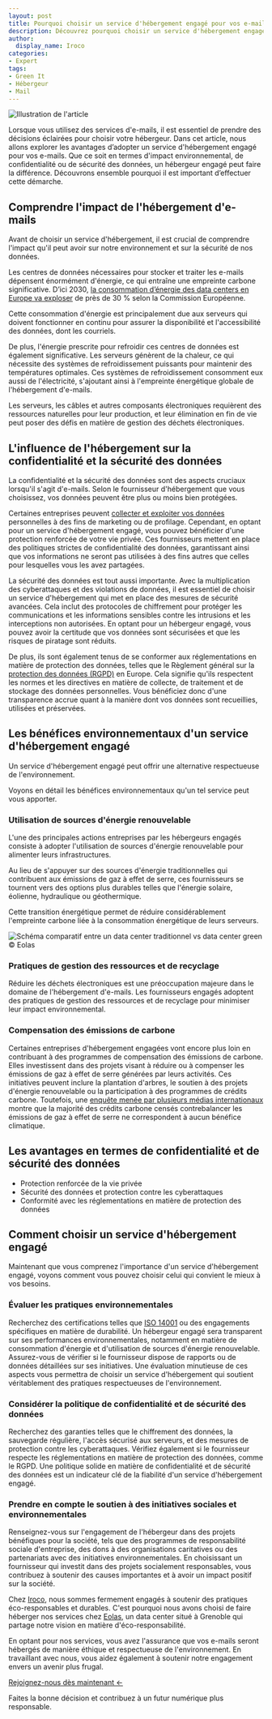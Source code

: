 ```yaml
---
layout: post
title: Pourquoi choisir un service d'hébergement engagé pour vos e-mails  
description: Découvrez pourquoi choisir un service d'hébergement engagé pour vos e-mails : impact environnemental positif et sécurité renforcée. 
author:
  display_name: Iroco
categories:
- Expert
tags:
- Green It
- Hébergeur
- Mail
---
```

![Illustration de l'article](/images/green-data-center/green_data_center.png)

Lorsque vous utilisez des services d'e-mails, il est essentiel de prendre des décisions éclairées pour choisir votre hébergeur. Dans cet article, nous allons explorer les avantages d’adopter un service d'hébergement engagé pour vos e-mails. Que ce soit en termes d'impact environnemental, de confidentialité ou de sécurité des données, un hébergeur engagé peut faire la différence. Découvrons ensemble pourquoi il est important d’effectuer cette démarche.

## Comprendre l'impact de l'hébergement d'e-mails

Avant de choisir un service d'hébergement, il est crucial de comprendre l'impact qu'il peut avoir sur notre environnement et sur la sécurité de nos données.

Les centres de données nécessaires pour stocker et traiter les e-mails dépensent énormément d'énergie, ce qui entraîne une empreinte carbone significative. D’ici 2030, [la consommation d’énergie des data centers en Europe va exploser](https://www.novethic.fr/actualite/energie/efficacite-energetique/isr-rse/d-ici-2030-la-consommation-d-energie-des-data-center-en-europe-va-exploser-de-pres-de-30-149368.html) de près de 30 % selon la Commission Européenne. 

Cette consommation d'énergie est principalement due aux serveurs qui doivent fonctionner en continu pour assurer la disponibilité et l'accessibilité des données, dont les courriels.

De plus, l'énergie prescrite pour refroidir ces centres de données est également significative. Les serveurs génèrent de la chaleur, ce qui nécessite des systèmes de refroidissement puissants pour maintenir des températures optimales. Ces systèmes de refroidissement consomment eux aussi de l'électricité, s'ajoutant ainsi à l'empreinte énergétique globale de l'hébergement d'e-mails.

Les serveurs, les câbles et autres composants électroniques requièrent des ressources naturelles pour leur production, et leur élimination en fin de vie peut poser des défis en matière de gestion des déchets électroniques.

## L'influence de l'hébergement sur la confidentialité et la sécurité des données

La confidentialité et la sécurité des données sont des aspects cruciaux lorsqu'il s'agit d'e-mails. Selon le fournisseur d'hébergement que vous choisissez, vos données peuvent être plus ou moins bien protégées. 

Certaines entreprises peuvent [collecter et exploiter vos données](https://www.caminteresse.fr/societe/qui-exploite-nos-donnees-personnelles-1197308/) personnelles à des fins de marketing ou de profilage. Cependant, en optant pour un service d'hébergement engagé, vous pouvez bénéficier d'une protection renforcée de votre vie privée. Ces fournisseurs mettent en place des politiques strictes de confidentialité des données, garantissant ainsi que vos informations ne seront pas utilisées à des fins autres que celles pour lesquelles vous les avez partagées.

La sécurité des données est tout aussi importante. Avec la multiplication des cyberattaques et des violations de données, il est essentiel de choisir un service d'hébergement qui met en place des mesures de sécurité avancées. Cela inclut des protocoles de chiffrement pour protéger les communications et les informations sensibles contre les intrusions et les interceptions non autorisées. En optant pour un hébergeur engagé, vous pouvez avoir la certitude que vos données sont sécurisées et que les risques de piratage sont réduits.

De plus, ils sont également tenus de se conformer aux réglementations en matière de protection des données, telles que le Règlement général sur la [protection des données (RGPD)](https://www.cnil.fr/fr/comprendre-le-rgpd) en Europe. Cela signifie qu'ils respectent les normes et les directives en matière de collecte, de traitement et de stockage des données personnelles. Vous bénéficiez donc d'une transparence accrue quant à la manière dont vos données sont recueillies, utilisées et préservées.

## Les bénéfices environnementaux d'un service d'hébergement engagé

Un service d'hébergement engagé peut offrir une alternative respectueuse de l'environnement. 

Voyons en détail les bénéfices environnementaux qu'un tel service peut vous apporter.

### Utilisation de sources d'énergie renouvelable

L'une des principales actions entreprises par les hébergeurs engagés consiste à adopter l'utilisation de sources d'énergie renouvelable pour alimenter leurs infrastructures. 

Au lieu de s'appuyer sur des sources d'énergie traditionnelles qui contribuent aux émissions de gaz à effet de serre, ces fournisseurs se tournent vers des options plus durables telles que l'énergie solaire, éolienne, hydraulique ou géothermique.

Cette transition énergétique permet de réduire considérablement l'empreinte carbone liée à la consommation énergétique de leurs serveurs. 


![Schéma comparatif entre un data center traditionnel vs data center green](/images/green-data-center/eolas-data_center-bilan_efficience_energetique.png)
© Eolas 


### Pratiques de gestion des ressources et de recyclage

Réduire les déchets électroniques est une préoccupation majeure dans le domaine de l'hébergement d'e-mails. Les fournisseurs engagés adoptent des pratiques de gestion des ressources et de recyclage pour minimiser leur impact environnemental. 

### Compensation des émissions de carbone

Certaines entreprises d'hébergement engagées vont encore plus loin en contribuant à des programmes de compensation des émissions de carbone. Elles investissent dans des projets visant à réduire ou à compenser les émissions de gaz à effet de serre générées par leurs activités. Ces initiatives peuvent inclure la plantation d'arbres, le soutien à des projets d'énergie renouvelable ou la participation à des programmes de crédits carbone. Toutefois, une [enquête menée par plusieurs médias internationaux](https://www.lemonde.fr/idees/article/2023/01/29/les-benefices-climatiques-de-la-compensation-carbone-sont-au-mieux-exageres-au-pire-imaginaires_6159711_3232.html) montre que la majorité des crédits carbone censés contrebalancer les émissions de gaz à effet de serre ne correspondent à aucun bénéfice climatique.

## Les avantages en termes de confidentialité et de sécurité des données

* Protection renforcée de la vie privée
* Sécurité des données et protection contre les cyberattaques
* Conformité avec les réglementations en matière de protection des données

## Comment choisir un service d'hébergement engagé

Maintenant que vous comprenez l'importance d'un service d'hébergement engagé, voyons comment vous pouvez choisir celui qui convient le mieux à vos besoins.

### Évaluer les pratiques environnementales

Recherchez des certifications telles que [ISO 14001](https://www.iso.org/fr/iso-14001-environmental-management.html) ou des engagements spécifiques en matière de durabilité. Un hébergeur engagé sera transparent sur ses performances environnementales, notamment en matière de consommation d'énergie et d'utilisation de sources d'énergie renouvelable. Assurez-vous de vérifier si le fournisseur dispose de rapports ou de données détaillées sur ses initiatives. Une évaluation minutieuse de ces aspects vous permettra de choisir un service d'hébergement qui soutient véritablement des pratiques respectueuses de l'environnement.

### Considérer la politique de confidentialité et de sécurité des données

Recherchez des garanties telles que le chiffrement des données, la sauvegarde régulière, l'accès sécurisé aux serveurs, et des mesures de protection contre les cyberattaques. Vérifiez également si le fournisseur respecte les réglementations en matière de protection des données, comme le RGPD. Une politique solide en matière de confidentialité et de sécurité des données est un indicateur clé de la fiabilité d'un service d'hébergement engagé.

### Prendre en compte le soutien à des initiatives sociales et environnementales

Renseignez-vous sur l'engagement de l'hébergeur dans des projets bénéfiques pour la société, tels que des programmes de responsabilité sociale d'entreprise, des dons à des organisations caritatives ou des partenariats avec des initiatives environnementales. En choisissant un fournisseur qui investit dans des projets socialement responsables, vous contribuez à soutenir des causes importantes et à avoir un impact positif sur la société.

Chez [Iroco](https://iroco.co/), nous sommes fermement engagés à soutenir des pratiques éco-responsables et durables. C'est pourquoi nous avons choisi de faire héberger nos services chez [Eolas](https://www.eolas.fr/45-infrastructure-datacenter.htm), un data center situé à Grenoble qui partage notre vision en matière d'éco-responsabilité. 

En optant pour nos services, vous avez l'assurance que vos e-mails seront hébergés de manière éthique et respectueuse de l'environnement. En travaillant avec nous, vous aidez également à soutenir notre engagement envers un avenir plus frugal.

[Rejoignez-nous dès maintenant <-](https://iroco.co/signup)

 Faites la bonne décision et contribuez à un futur numérique plus responsable.
